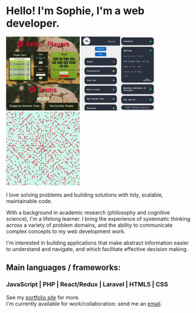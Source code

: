 # Hello! I'm Sophie, I'm a web developer. 

<img src="assets/sop-sqr.jpg" width="200" height="200">  <img src="assets/st-sqr.jpg" width="200" height="200">  <img src="assets/ulam.jpg" width="200" height="200">

I love solving problems and building solutions with tidy, scalable, maintainable code. 

With a background in academic research (philosophy and cognitive science), I'm a lifelong learner. I bring the experience of systematic thinking across a variety of problem domains, and the ability to communicate complex concepts to my web development work. 

I'm interested in building applications that make abstract information easier to understand and navigate, and which facilitate effective decision making.

## Main languages / frameworks:
### JavaScript | PHP | React/Redux | Laravel | HTML5 | CSS 

See my [portfolio site](https://ammersive.github.io/portfolio/) for more.  
I'm currently available for work/collaboration: send me an [email](mailto:sophie.stammers@gmail.com).
